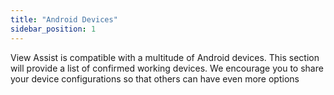 ```yaml
---
title: "Android Devices"
sidebar_position: 1
---
```

View Assist is compatible with a multitude of Android devices.  This section will provide a list of confirmed working devices.  We encourage you to share your device configurations so that others can have even more options